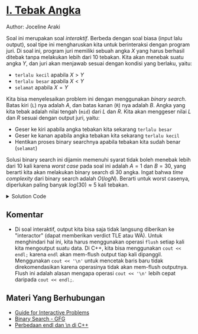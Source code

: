 # [I. Tebak Angka](https://tlx.toki.id/courses/competitive/chapters/13/problems/I)

Author: Joceline Araki

Soal ini merupakan soal _interaktif_. Berbeda dengan soal biasa (input lalu output), soal tipe ini mengharuskan kita untuk berinteraksi dengan program juri. Di soal ini, program juri memiliki sebuah angka $X$ yang harus berhasil ditebak tanpa melakukan lebih dari $10$ tebakan. Kita akan menebak suatu angka $Y$, dan juri akan menjawab sesuai dengan kondisi yang berlaku, yaitu:
- `terlalu kecil` apabila $X > Y$
- `terlalu besar` apabila $X < Y$
- `selamat` apabila $X = Y$

Kita bisa menyelesaikan problem ini dengan menggunakan _binary search_. Batas kiri (`L`) nya adalah $A$, dan batas kanan (`R`) nya adalah $B$. Angka yang kita tebak adalah nilai tengah (`mid`) dari $L$ dan $R$. Kita akan menggeser nilai $L$ dan $R$ sesuai dengan output juri, yaitu:
- Geser ke kiri apabila angka tebakan kita sekarang `terlalu besar`
- Geser ke kanan apabila angka tebakan kita sekarang `terlalu kecil`
- Hentikan proses binary searchnya apabila tebakan kita sudah benar (`selamat`)

Solusi binary search ini dijamin memenuhi syarat tidak boleh menebak lebih dari $10$ kali karena _worst case_ pada soal ini adalah $A = 1$ dan $B = 30$, yang berarti kita akan melakukan binary search di $30$ angka. Ingat bahwa _time complexity_ dari binary search adalah $O(log N)$. Berarti untuk worst casenya, diperlukan paling banyak $log(30) \approx 5$ kali tebakan.

<details>
  <summary>Solution Code</summary>

```c++
#include <bits/stdc++.h>

using namespace std;

int ask(int x){
    cout << x << endl;                  //tebak angka x
    string s; getline(cin, s);
    if(s == "terlalu kecil") return 1;    
    if(s == "terlalu besar") return 2;
    return 3;
}

int main(){
    int l, r; cin >> l >> r;
    cin.ignore();               //abaikan baris kosong yang ada setelah input A dan B (l dan r)

    while(l <= r){
        int mid = (l + r)/2;
        int tmp = ask(mid);
        if(tmp == 1){           //jika jawaban juri "terlalu kecil"
            l = mid + 1;
        } else if(tmp == 2){    //jika jawaban juri "terlalu besar"
            r = mid - 1;
        } else{                 //jika jawaban juri "selamat"
            break;
        }
    }

    return 0;
}
```
</details>


## Komentar
    
- Di soal interaktif, output kita bisa saja tidak langsung diberikan ke "interactor" (dapat memberikan verdict TLE atau WA). Untuk menghindari hal ini, kita harus menggunakan operasi `flush` setiap kali kita mengoutput suatu data. Di C++, kita bisa menggunakan `cout << endl;` karena `endl` akan mem-flush output tiap kali dipanggil. Menggunakan `cout << '\n'` untuk mencetak baris baru tidak direkomendasikan karena operasinya tidak akan mem-flush outputnya. Flush ini adalah alasan mengapa operasi `cout << '\n'` lebih cepat daripada `cout << endl;`.


## Materi Yang Berhubungan
    
- [Guide for Interactive Problems](https://codeforces.com/blog/entry/45307)
- [Binary Search - GFG](https://www.geeksforgeeks.org/binary-search/)
- [Perbedaan endl dan \n di C++](https://codeforces.com/blog/entry/43780#:~:text=Endl%20is%20actually%20slower%20because,%5Cn%20'%20instead%20of%20endl.)